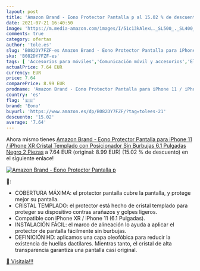 ```yaml
---
layout: post
title: 'Amazon Brand - Eono Protector Pantalla p al 15.02 % de descuento'
date: 2021-07-21 16:40:50
image: 'https://m.media-amazon.com/images/I/51c13kAlexL._SL500_._SL400_.jpg'
comments: true
category: ofertas
author: 'tole.es'
slug: 'B082DY7FZF-es Amazon Brand - Eono Protector Pantalla para iPhone 11 /...'
sku: 'B082DY7FZF-es'
tags: [ 'Accesorios para móviles','Comunicación móvil y accesorios','Electrónica','Mantenimiento, cuidado y reparaciones de teléfonos móviles','Protectores de pantalla para móviles','eono','iphone', ]
actualPrice: 7.64 EUR
currency: EUR
price: 7.64
comparePrice: 8.99 EUR
prodname: 'Amazon Brand - Eono Protector Pantalla para iPhone 11 / iPhone XR Cristal Templado  con Posicionador  Sin Burbujas  6.1 Pulgadas  Negro  2 Piezas'
country: 'es'
flag: '🇪🇸'
brand: 'Eono'
buyurl: 'https://www.amazon.es/dp/B082DY7FZF/?tag=tolees-21'
descuento: '15.02'
average: '7.64'
---
```


Ahora mismo tienes [Amazon Brand - Eono Protector Pantalla para iPhone 11 / iPhone XR Cristal Templado  con Posicionador  Sin Burbujas  6.1 Pulgadas  Negro  2 Piezas](https://www.amazon.es/dp/B082DY7FZF/?tag=tolees-21) a 7.64 EUR (original: 8.99 EUR) (15.02 %  de descuento) en el siguiente enlace!

[![Amazon Brand - Eono Protector Pantalla p](https://m.media-amazon.com/images/I/51c13kAlexL._SL500_._SL400_.jpg)](https://www.amazon.es/dp/B082DY7FZF/?tag=tolees-21)

🔎:

- COBERTURA MÁXIMA: el protector pantalla cubre la pantalla, y protege mejor su pantalla.
- CRISTAL TEMPLADO: el protector está hecho de cristal templado para proteger su dispositivo contras arañazos y golpes ligeros.
- Compatible con iPhone XR / iPhone 11 (6.1 Pulgadas).
- INSTALACIÓN FÁCIL: el marco de alineación lo ayuda a aplicar el protector de pantalla fácilmente sin burbujas.
- DEFINICIÓN HD: aplicamos una capa oleofóbica para reducir la existencia de huellas dactilares. Mientras tanto, el cristal de alta transparencia garantiza una pantalla casi original.

[🛒 Visítala!!!](https://www.amazon.es/dp/B082DY7FZF/?tag=tolees-21)
